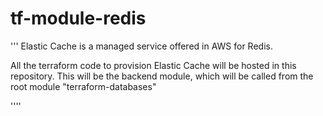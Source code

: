 # tf-module-redis

'''
Elastic Cache is a managed service offered in AWS for Redis.

All the terraform code to provision Elastic Cache will be hosted in this repository.
This will be the backend module, which will be called from the root module "terraform-databases"

''''